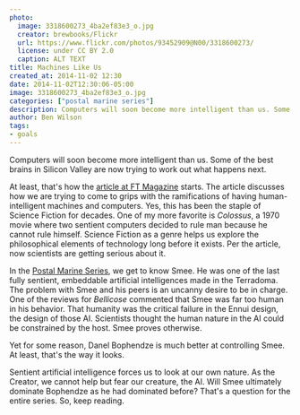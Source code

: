 ```yaml
---
photo:
  image: 3318600273_4ba2ef83e3_o.jpg
  creator: brewbooks/Flickr
  url: https://www.flickr.com/photos/93452909@N00/3318600273/
  license: under CC BY 2.0
  caption: ALT TEXT
title: Machines Like Us
created_at: 2014-11-02 12:30
date: 2014-11-02T12:30:06-05:00
image: 3318600273_4ba2ef83e3_o.jpg
categories: ["postal marine series"]
description: Computers will soon become more intelligent than us. Some of the best brains in Silicon Valley are now trying to work out what happens next.
author: Ben Wilson
tags:
- goals
---
```

Computers will soon become more intelligent than us. Some of the best brains in Silicon Valley are now trying to work out what happens next.

<!--more-->

At least, that's how the [article at FT Magazine](http://www.ft.com/cms/s/2/abc942cc-5fb3-11e4-8c27-00144feabdc0.html) starts. The article discusses how we are trying to come to grips with the ramifications of having human-intelligent machines and computers. Yes, this has been the staple of Science Fiction for decades. One of my more favorite is *Colossus*, a 1970 movie where two sentient computers decided to rule man because he cannot rule himself. Science Fiction as a genre helps us explore the philosophical elements of technology long before it exists. Per the article, now scientists are getting serious about it.

In the [Postal Marine Series](/#books), we get to know Smee. He was one of the last fully sentient, embeddable artificial intelligences made in the Terradoma. The problem with Smee and his peers is an uncanny desire to be in charge. One of the reviews for *Bellicose* commented that Smee was far too human in his behavior. That humanity was the critical failure in the Ennui design, the design of those AI. Scientists thought the human nature in the AI could be constrained by the host. Smee proves otherwise.

Yet for some reason, Danel Bophendze is much better at controlling Smee. At least, that's the way it looks.

Sentient artificial intelligence forces us to look at our own nature. As the Creator, we cannot help but fear our creature, the AI. Will Smee ultimately dominate Bophendze as he had dominated before? That's a question for the entire series. So, keep reading.
